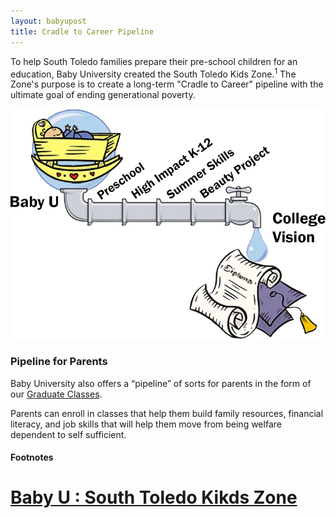 ```yaml
---
layout: babyupost
title: Cradle to Career Pipeline
---
```




To help South Toledo families prepare their pre-school children for an education, Baby University created the South Toledo Kids Zone.<sup>1</sup> The Zone's purpose is to create a long-term "Cradle to Career" pipeline with the ultimate goal of ending generational poverty.



![cradle to career pipleine](/images/pipes.png)



### Pipeline for Parents

Baby University also offers a “pipeline” of sorts for parents in the form of our [Graduate Classes](/baby-university-graduate-class). 

Parents can enroll in classes that help them build family resources, financial literacy, and job skills that will help them move from being welfare dependent to self sufficient.



#### Footnotes

# [Baby U : South Toledo Kikds Zone](/south-toledo-kids-zone)


